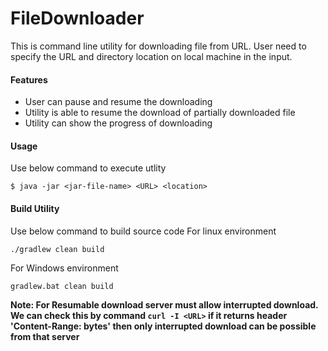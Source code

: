 # FileDownloader

This is command line utility for downloading file from URL. User need to specify the URL and directory location on local machine in the input.

#### Features
  - User can pause and resume the downloading
  - Utility is able to resume the download of partially downloaded file
  - Utility can show the progress of downloading
  
#### Usage
Use below command to execute utlity
```
$ java -jar <jar-file-name> <URL> <location>
```
#### Build Utility

Use below command to build source code
For linux environment
```
./gradlew clean build
```
For Windows environment
```
gradlew.bat clean build
```


**Note: For Resumable download server must allow interrupted download. We can check this by command `curl -I <URL>` if it returns header 'Content-Range: bytes' then only interrupted download can be possible from that server**
